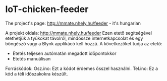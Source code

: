 # IoT-chicken-feeder
The project's page: http://mmate.nhely.hu/feeder - it's hungarian

A projekt oldala: http://mmate.nhely.hu/feeder
Ezen etető segítségével etethetjük a tyúkokat távolról, mindössze internetkapcsolat és egy böngésző vagy a Blynk applikácó kell hozzá.
A következőket tudja az etető:
* Etetés teljesen autómatán megadott időpontokkor
* Etetés manuálisan

Forráskódok:
Osz.ino: Ezt a kódot érdemes ősszel használni.
Tel.ino: Ez a kód a téli időszakokra készült.

